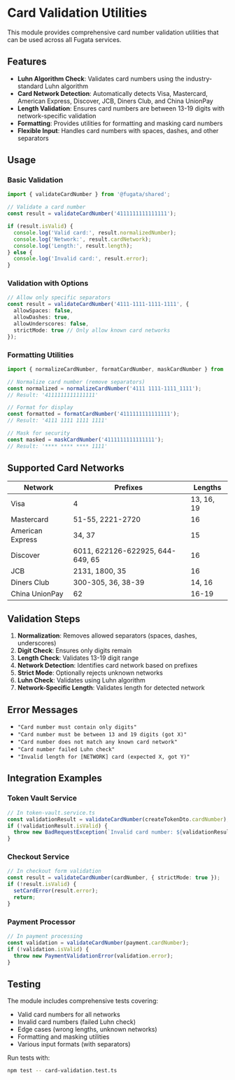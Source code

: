 # Card Validation Utilities

This module provides comprehensive card number validation utilities that can be used across all Fugata services.

## Features

- **Luhn Algorithm Check**: Validates card numbers using the industry-standard Luhn algorithm
- **Card Network Detection**: Automatically detects Visa, Mastercard, American Express, Discover, JCB, Diners Club, and China UnionPay
- **Length Validation**: Ensures card numbers are between 13-19 digits with network-specific validation
- **Formatting**: Provides utilities for formatting and masking card numbers
- **Flexible Input**: Handles card numbers with spaces, dashes, and other separators

## Usage

### Basic Validation

```typescript
import { validateCardNumber } from '@fugata/shared';

// Validate a card number
const result = validateCardNumber('4111111111111111');

if (result.isValid) {
  console.log('Valid card:', result.normalizedNumber);
  console.log('Network:', result.cardNetwork);
  console.log('Length:', result.length);
} else {
  console.log('Invalid card:', result.error);
}
```

### Validation with Options

```typescript
// Allow only specific separators
const result = validateCardNumber('4111-1111-1111-1111', {
  allowSpaces: false,
  allowDashes: true,
  allowUnderscores: false,
  strictMode: true // Only allow known card networks
});
```

### Formatting Utilities

```typescript
import { normalizeCardNumber, formatCardNumber, maskCardNumber } from '@fugata/shared';

// Normalize card number (remove separators)
const normalized = normalizeCardNumber('4111 1111-1111_1111');
// Result: '4111111111111111'

// Format for display
const formatted = formatCardNumber('4111111111111111');
// Result: '4111 1111 1111 1111'

// Mask for security
const masked = maskCardNumber('4111111111111111');
// Result: '**** **** **** 1111'
```

## Supported Card Networks

| Network | Prefixes | Lengths |
|---------|----------|---------|
| Visa | 4 | 13, 16, 19 |
| Mastercard | 51-55, 2221-2720 | 16 |
| American Express | 34, 37 | 15 |
| Discover | 6011, 622126-622925, 644-649, 65 | 16 |
| JCB | 2131, 1800, 35 | 16 |
| Diners Club | 300-305, 36, 38-39 | 14, 16 |
| China UnionPay | 62 | 16-19 |

## Validation Steps

1. **Normalization**: Removes allowed separators (spaces, dashes, underscores)
2. **Digit Check**: Ensures only digits remain
3. **Length Check**: Validates 13-19 digit range
4. **Network Detection**: Identifies card network based on prefixes
5. **Strict Mode**: Optionally rejects unknown networks
6. **Luhn Check**: Validates using Luhn algorithm
7. **Network-Specific Length**: Validates length for detected network

## Error Messages

- `"Card number must contain only digits"`
- `"Card number must be between 13 and 19 digits (got X)"`
- `"Card number does not match any known card network"`
- `"Card number failed Luhn check"`
- `"Invalid length for [NETWORK] card (expected X, got Y)"`

## Integration Examples

### Token Vault Service

```typescript
// In token-vault.service.ts
const validationResult = validateCardNumber(createTokenDto.cardNumber);
if (!validationResult.isValid) {
  throw new BadRequestException(`Invalid card number: ${validationResult.error}`);
}
```

### Checkout Service

```typescript
// In checkout form validation
const result = validateCardNumber(cardNumber, { strictMode: true });
if (!result.isValid) {
  setCardError(result.error);
  return;
}
```

### Payment Processor

```typescript
// In payment processing
const validation = validateCardNumber(payment.cardNumber);
if (!validation.isValid) {
  throw new PaymentValidationError(validation.error);
}
```

## Testing

The module includes comprehensive tests covering:
- Valid card numbers for all networks
- Invalid card numbers (failed Luhn check)
- Edge cases (wrong lengths, unknown networks)
- Formatting and masking utilities
- Various input formats (with separators)

Run tests with:
```bash
npm test -- card-validation.test.ts
```
